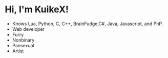 # Hi, I'm KuikeX!
- Knows Lua, Python, C, C++, BrainFudge,C#, Java, Javascript, and PhP.
- Web developer
- Furry
- Nonbinary
- Pansexual
- Artist
